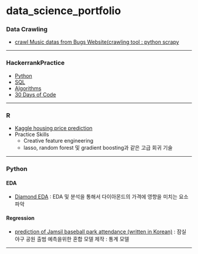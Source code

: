 # data_science_portfolio

### Data Crawling
- [crawl Music datas from Bugs Website(crawling tool : python scrapy](https://github.com/kimchangkyu/Music-crawling/blob/master/music_datas.ipynb)
***
### HackerrankPractice
- [Python](https://github.com/kimchangkyu/HackerrankPractice/tree/master/Python)
- [SQL](https://github.com/kimchangkyu/HackerrankPractice/tree/master/SQL)
- [Algorithms](https://github.com/kimchangkyu/HackerrankPractice/tree/master/Algorithms)
- [30 Days of Code](https://github.com/kimchangkyu/HackerrankPractice/tree/master/Tutorials/30%20Days%20of%20Code)
***
### R
- [Kaggle housing price prediction](https://github.com/kimchangkyu/R)
- Practice Skills
  - Creative feature engineering 
  - lasso, random forest 및 gradient boosting과 같은 고급 회귀 기술
***    
### Python
#### EDA
- [Diamond EDA](https://github.com/kimchangkyu/Diamond-EDA) : EDA 및 분석을 통해서 다이아몬드의 가격에 영향을 미치는 요소 파악
#### Regression
- [prediction of Jamsil baseball park attendance (written in Korean)](https://github.com/kimchangkyu/Prediction_of_Attendance_in_KBO/blob/master/analysis_OLS.ipynb) : 잠실 야구 공원 출범 예측을위한 혼합 모델 제작 : 통계 모델

***
